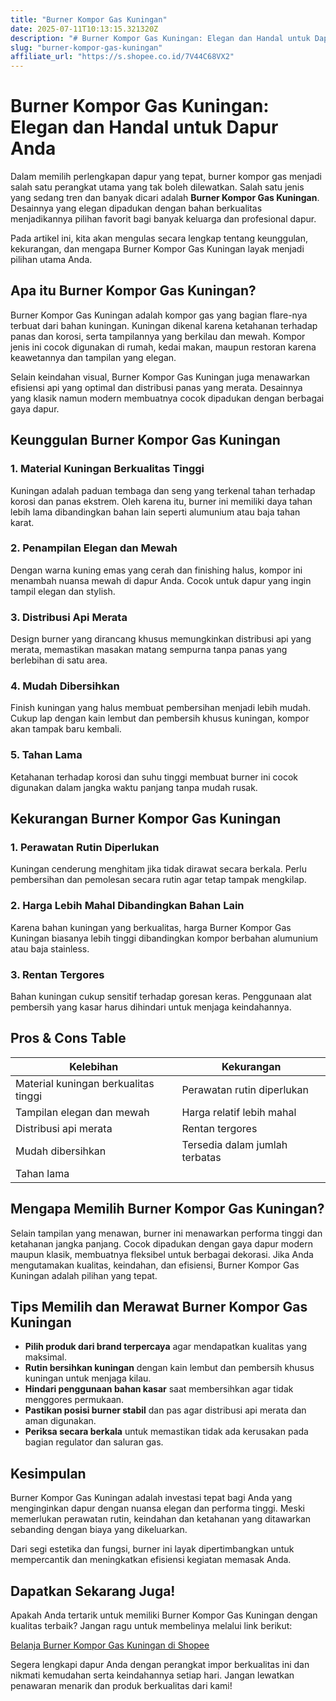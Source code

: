 ```yaml
---
title: "Burner Kompor Gas Kuningan"
date: 2025-07-11T10:13:15.321320Z
description: "# Burner Kompor Gas Kuningan: Elegan dan Handal untuk Dapur Anda..."
slug: "burner-kompor-gas-kuningan"
affiliate_url: "https://s.shopee.co.id/7V44C68VX2"
---
```

# Burner Kompor Gas Kuningan: Elegan dan Handal untuk Dapur Anda

Dalam memilih perlengkapan dapur yang tepat, burner kompor gas menjadi salah satu perangkat utama yang tak boleh dilewatkan. Salah satu jenis yang sedang tren dan banyak dicari adalah **Burner Kompor Gas Kuningan**. Desainnya yang elegan dipadukan dengan bahan berkualitas menjadikannya pilihan favorit bagi banyak keluarga dan profesional dapur.

Pada artikel ini, kita akan mengulas secara lengkap tentang keunggulan, kekurangan, dan mengapa Burner Kompor Gas Kuningan layak menjadi pilihan utama Anda.

## Apa itu Burner Kompor Gas Kuningan?

Burner Kompor Gas Kuningan adalah kompor gas yang bagian flare-nya terbuat dari bahan kuningan. Kuningan dikenal karena ketahanan terhadap panas dan korosi, serta tampilannya yang berkilau dan mewah. Kompor jenis ini cocok digunakan di rumah, kedai makan, maupun restoran karena keawetannya dan tampilan yang elegan.

Selain keindahan visual, Burner Kompor Gas Kuningan juga menawarkan efisiensi api yang optimal dan distribusi panas yang merata. Desainnya yang klasik namun modern membuatnya cocok dipadukan dengan berbagai gaya dapur.

## Keunggulan Burner Kompor Gas Kuningan

### 1. Material Kuningan Berkualitas Tinggi
Kuningan adalah paduan tembaga dan seng yang terkenal tahan terhadap korosi dan panas ekstrem. Oleh karena itu, burner ini memiliki daya tahan lebih lama dibandingkan bahan lain seperti alumunium atau baja tahan karat.

### 2. Penampilan Elegan dan Mewah
Dengan warna kuning emas yang cerah dan finishing halus, kompor ini menambah nuansa mewah di dapur Anda. Cocok untuk dapur yang ingin tampil elegan dan stylish.

### 3. Distribusi Api Merata
Design burner yang dirancang khusus memungkinkan distribusi api yang merata, memastikan masakan matang sempurna tanpa panas yang berlebihan di satu area.

### 4. Mudah Dibersihkan
Finish kuningan yang halus membuat pembersihan menjadi lebih mudah. Cukup lap dengan kain lembut dan pembersih khusus kuningan, kompor akan tampak baru kembali.

### 5. Tahan Lama
Ketahanan terhadap korosi dan suhu tinggi membuat burner ini cocok digunakan dalam jangka waktu panjang tanpa mudah rusak.

## Kekurangan Burner Kompor Gas Kuningan

### 1. Perawatan Rutin Diperlukan
Kuningan cenderung menghitam jika tidak dirawat secara berkala. Perlu pembersihan dan pemolesan secara rutin agar tetap tampak mengkilap.

### 2. Harga Lebih Mahal Dibandingkan Bahan Lain
Karena bahan kuningan yang berkualitas, harga Burner Kompor Gas Kuningan biasanya lebih tinggi dibandingkan kompor berbahan alumunium atau baja stainless.

### 3. Rentan Tergores
Bahan kuningan cukup sensitif terhadap goresan keras. Penggunaan alat pembersih yang kasar harus dihindari untuk menjaga keindahannya.

## Pros & Cons Table

| Kelebihan                                   | Kekurangan                                   |
|----------------------------------------------|----------------------------------------------|
| Material kuningan berkualitas tinggi       | Perawatan rutin diperlukan                  |
| Tampilan elegan dan mewah                  | Harga relatif lebih mahal                  |
| Distribusi api merata                      | Rentan tergores                              |
| Mudah dibersihkan                         | Tersedia dalam jumlah terbatas               |
| Tahan lama                                 |                                              |

## Mengapa Memilih Burner Kompor Gas Kuningan?

Selain tampilan yang menawan, burner ini menawarkan performa tinggi dan ketahanan jangka panjang. Cocok dipadukan dengan gaya dapur modern maupun klasik, membuatnya fleksibel untuk berbagai dekorasi. Jika Anda mengutamakan kualitas, keindahan, dan efisiensi, Burner Kompor Gas Kuningan adalah pilihan yang tepat.

## Tips Memilih dan Merawat Burner Kompor Gas Kuningan

- **Pilih produk dari brand terpercaya** agar mendapatkan kualitas yang maksimal.
- **Rutin bersihkan kuningan** dengan kain lembut dan pembersih khusus kuningan untuk menjaga kilau.
- **Hindari penggunaan bahan kasar** saat membersihkan agar tidak menggores permukaan.
- **Pastikan posisi burner stabil** dan pas agar distribusi api merata dan aman digunakan.
- **Periksa secara berkala** untuk memastikan tidak ada kerusakan pada bagian regulator dan saluran gas.

## Kesimpulan

Burner Kompor Gas Kuningan adalah investasi tepat bagi Anda yang menginginkan dapur dengan nuansa elegan dan performa tinggi. Meski memerlukan perawatan rutin, keindahan dan ketahanan yang ditawarkan sebanding dengan biaya yang dikeluarkan.

Dari segi estetika dan fungsi, burner ini layak dipertimbangkan untuk mempercantik dan meningkatkan efisiensi kegiatan memasak Anda.

## Dapatkan Sekarang Juga!

Apakah Anda tertarik untuk memiliki Burner Kompor Gas Kuningan dengan kualitas terbaik? Jangan ragu untuk membelinya melalui link berikut:

[Belanja Burner Kompor Gas Kuningan di Shopee](https://s.shopee.co.id/7V44C68VX2)

Segera lengkapi dapur Anda dengan perangkat impor berkualitas ini dan nikmati kemudahan serta keindahannya setiap hari. Jangan lewatkan penawaran menarik dan produk berkualitas dari kami!